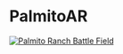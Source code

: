 # PalmitoAR

[![Palmito Ranch Battle Field](https://i.ytimg.com/vi/PH9rLrZxQhk/hqdefault.jpg?sqp=-oaymwEZCNACELwBSFXyq4qpAwsIARUAAIhCGAFwAQ==&rs=AOn4CLA93ci2OEmHiHICfNgN0zzR3k6QZQ)](https://www.youtube.com/watch?v=PH9rLrZxQhk "Audi R8")
